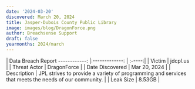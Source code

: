 ```yaml
---
date: '2024-03-20'
discovered: March 20, 2024
title: Jasper-Dubois County Public Library
image: images/blog/DragonForce.png
author: Breachsense Support
draft: false
yearmonths: 2024/march
---
```



| Data Breach Report
------------:     |:-------------:    | :-----:|
| Victim      | jdcpl.us      | 
| Threat Actor      | DragonForce      | 
| Date Discovered      | Mar 20, 2024      | 
| Description      | JPL strives to provide a variety of programming and services that meets the needs of our community.      | 
| Leak Size      | 8.53GB      | 

